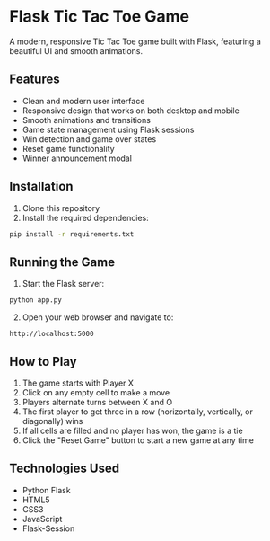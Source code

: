 # Flask Tic Tac Toe Game

A modern, responsive Tic Tac Toe game built with Flask, featuring a beautiful UI and smooth animations.

## Features

- Clean and modern user interface
- Responsive design that works on both desktop and mobile
- Smooth animations and transitions
- Game state management using Flask sessions
- Win detection and game over states
- Reset game functionality
- Winner announcement modal

## Installation

1. Clone this repository
2. Install the required dependencies:
```bash
pip install -r requirements.txt
```

## Running the Game

1. Start the Flask server:
```bash
python app.py
```

2. Open your web browser and navigate to:
```
http://localhost:5000
```

## How to Play

1. The game starts with Player X
2. Click on any empty cell to make a move
3. Players alternate turns between X and O
4. The first player to get three in a row (horizontally, vertically, or diagonally) wins
5. If all cells are filled and no player has won, the game is a tie
6. Click the "Reset Game" button to start a new game at any time

## Technologies Used

- Python Flask
- HTML5
- CSS3
- JavaScript
- Flask-Session
